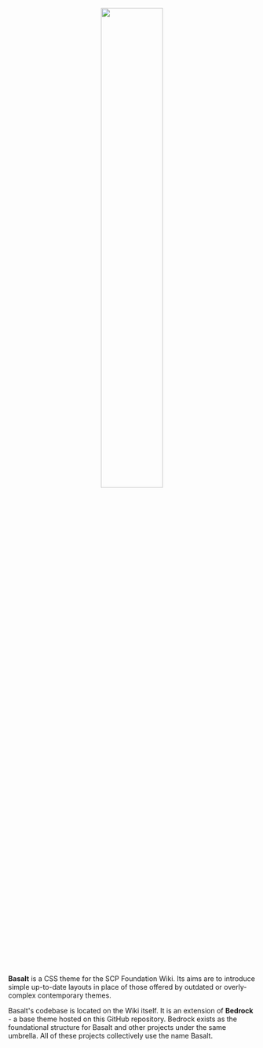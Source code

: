 <p align="center">
<img src="https://basalt-team.github.io/Basalt/basalt-theme-logo.svg" width="50%">
</p>

**Basalt** is a CSS theme for the SCP Foundation Wiki. Its aims are to introduce simple up-to-date layouts in place of those offered by outdated or overly-complex contemporary themes.

Basalt's codebase is located on the Wiki itself. It is an extension of **Bedrock** - a base theme hosted on this GitHub repository. Bedrock exists as the foundational structure for Basalt and other projects under the same umbrella. All of these projects collectively use the name Basalt.
